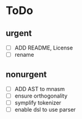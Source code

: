 # ToDo
## urgent
 - [ ] ADD README, License
 - [ ] rename

## nonurgent
 - [ ] ADD AST to mnasm
 - [ ] ensure orthogonality
 - [ ] symplify tokenizer
 - [ ] enable dsl to use parser